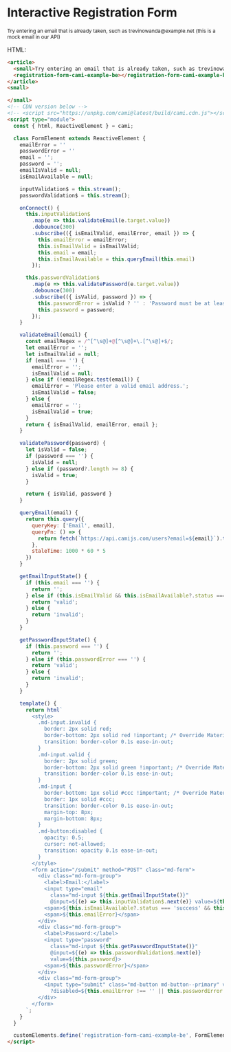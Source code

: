 # Interactive Registration Form

<article>
  <small>Try entering an email that is already taken, such as trevinowanda@example.net (this is a mock email in our API)</small>
  <registration-form-cami-example-be></registration-form-cami-example-be>
</article>
<small>

</small>
<!-- CDN version below -->
<!-- <script src="https://unpkg.com/cami@latest/build/cami.cdn.js"></script> -->
<script type="module">
  const { html, ReactiveElement } = cami;

  class FormElement extends ReactiveElement {
    emailError = ''
    passwordError = ''
    email = '';
    password = '';
    emailIsValid = null;
    isEmailAvailable = null;

    inputValidation$ = this.stream();
    passwordValidation$ = this.stream();

    onConnect() {
      this.inputValidation$
        .map(e => this.validateEmail(e.target.value))
        .debounce(300)
        .subscribe(({ isEmailValid, emailError, email }) => {
          this.emailError = emailError;
          this.isEmailValid = isEmailValid;
          this.email = email;
          this.isEmailAvailable = this.queryEmail(this.email)
        });

      this.passwordValidation$
        .map(e => this.validatePassword(e.target.value))
        .debounce(300)
        .subscribe(({ isValid, password }) => {
          this.passwordError = isValid ? '' : 'Password must be at least 8 characters long.';
          this.password = password;
        });
    }

    validateEmail(email) {
      const emailRegex = /^[^\s@]+@[^\s@]+\.[^\s@]+$/;
      let emailError = '';
      let isEmailValid = null;
      if (email === '') {
        emailError = '';
        isEmailValid = null;
      } else if (!emailRegex.test(email)) {
        emailError = 'Please enter a valid email address.';
        isEmailValid = false;
      } else {
        emailError = '';
        isEmailValid = true;
      }
      return { isEmailValid, emailError, email };
    }

    validatePassword(password) {
      let isValid = false;
      if (password === '') {
        isValid = null;
      } else if (password?.length >= 8) {
        isValid = true;
      }

      return { isValid, password }
    }

    queryEmail(email) {
      return this.query({
        queryKey: ['Email', email],
        queryFn: () => {
          return fetch(`https://api.camijs.com/users?email=${email}`).then(res => res.json())
        },
        staleTime: 1000 * 60 * 5
      })
    }

    getEmailInputState() {
      if (this.email === '') {
        return '';
      } else if (this.isEmailValid && this.isEmailAvailable?.status === 'success' && this.isEmailAvailable?.data?.length === 0) {
        return 'valid';
      } else {
        return 'invalid';
      }
    }

    getPasswordInputState() {
      if (this.password === '') {
        return '';
      } else if (this.passwordError === '') {
        return 'valid';
      } else {
        return 'invalid';
      }
    }

    template() {
      return html`
        <style>
          .md-input.invalid {
            border: 2px solid red;
            border-bottom: 2px solid red !important; /* Override Material blue bottom border */
            transition: border-color 0.1s ease-in-out;
          }
          .md-input.valid {
            border: 2px solid green;
            border-bottom: 2px solid green !important; /* Override Material blue bottom border */
            transition: border-color 0.1s ease-in-out;
          }
          .md-input {
            border-bottom: 1px solid #ccc !important; /* Override Material blue bottom border */
            border: 1px solid #ccc;
            transition: border-color 0.1s ease-in-out;
            margin-top: 8px;
            margin-bottom: 8px;
          }
          .md-button:disabled {
            opacity: 0.5;
            cursor: not-allowed;
            transition: opacity 0.1s ease-in-out;
          }
        </style>
        <form action="/submit" method="POST" class="md-form">
          <div class="md-form-group">
            <label>Email:</label>
            <input type="email"
              class="md-input ${this.getEmailInputState()}"
              @input=${(e) => this.inputValidation$.next(e)} value=${this.email}>
            <span>${this.isEmailAvailable?.status === 'success' && this.isEmailAvailable?.data?.length > 0 && this.emailError === '' ? 'Email is already taken.' : ''}</span>
            <span>${this.emailError}</span>
          </div>
          <div class="md-form-group">
            <label>Password:</label>
            <input type="password"
              class="md-input ${this.getPasswordInputState()}"
              @input=${(e) => this.passwordValidation$.next(e)}
              value=${this.password}>
            <span>${this.passwordError}</span>
          </div>
          <div class="md-form-group">
            <input type="submit" class="md-button md-button--primary" value="Submit"
              ?disabled=${this.emailError !== '' || this.passwordError !== '' || this.email === '' || this.password === ''}>
          </div>
        </form>
      `;
    }
  }

  customElements.define('registration-form-cami-example-be', FormElement);
</script>

HTML:

```html
<article>
  <small>Try entering an email that is already taken, such as trevinowanda@example.net (this is a mock email in our API)</small>
  <registration-form-cami-example-be></registration-form-cami-example-be>
</article>
<small>

</small>
<!-- CDN version below -->
<!-- <script src="https://unpkg.com/cami@latest/build/cami.cdn.js"></script> -->
<script type="module">
  const { html, ReactiveElement } = cami;

  class FormElement extends ReactiveElement {
    emailError = ''
    passwordError = ''
    email = '';
    password = '';
    emailIsValid = null;
    isEmailAvailable = null;

    inputValidation$ = this.stream();
    passwordValidation$ = this.stream();

    onConnect() {
      this.inputValidation$
        .map(e => this.validateEmail(e.target.value))
        .debounce(300)
        .subscribe(({ isEmailValid, emailError, email }) => {
          this.emailError = emailError;
          this.isEmailValid = isEmailValid;
          this.email = email;
          this.isEmailAvailable = this.queryEmail(this.email)
        });

      this.passwordValidation$
        .map(e => this.validatePassword(e.target.value))
        .debounce(300)
        .subscribe(({ isValid, password }) => {
          this.passwordError = isValid ? '' : 'Password must be at least 8 characters long.';
          this.password = password;
        });
    }

    validateEmail(email) {
      const emailRegex = /^[^\s@]+@[^\s@]+\.[^\s@]+$/;
      let emailError = '';
      let isEmailValid = null;
      if (email === '') {
        emailError = '';
        isEmailValid = null;
      } else if (!emailRegex.test(email)) {
        emailError = 'Please enter a valid email address.';
        isEmailValid = false;
      } else {
        emailError = '';
        isEmailValid = true;
      }
      return { isEmailValid, emailError, email };
    }

    validatePassword(password) {
      let isValid = false;
      if (password === '') {
        isValid = null;
      } else if (password?.length >= 8) {
        isValid = true;
      }

      return { isValid, password }
    }

    queryEmail(email) {
      return this.query({
        queryKey: ['Email', email],
        queryFn: () => {
          return fetch(`https://api.camijs.com/users?email=${email}`).then(res => res.json())
        },
        staleTime: 1000 * 60 * 5
      })
    }

    getEmailInputState() {
      if (this.email === '') {
        return '';
      } else if (this.isEmailValid && this.isEmailAvailable?.status === 'success' && this.isEmailAvailable?.data?.length === 0) {
        return 'valid';
      } else {
        return 'invalid';
      }
    }

    getPasswordInputState() {
      if (this.password === '') {
        return '';
      } else if (this.passwordError === '') {
        return 'valid';
      } else {
        return 'invalid';
      }
    }

    template() {
      return html`
        <style>
          .md-input.invalid {
            border: 2px solid red;
            border-bottom: 2px solid red !important; /* Override Material blue bottom border */
            transition: border-color 0.1s ease-in-out;
          }
          .md-input.valid {
            border: 2px solid green;
            border-bottom: 2px solid green !important; /* Override Material blue bottom border */
            transition: border-color 0.1s ease-in-out;
          }
          .md-input {
            border-bottom: 1px solid #ccc !important; /* Override Material blue bottom border */
            border: 1px solid #ccc;
            transition: border-color 0.1s ease-in-out;
            margin-top: 8px;
            margin-bottom: 8px;
          }
          .md-button:disabled {
            opacity: 0.5;
            cursor: not-allowed;
            transition: opacity 0.1s ease-in-out;
          }
        </style>
        <form action="/submit" method="POST" class="md-form">
          <div class="md-form-group">
            <label>Email:</label>
            <input type="email"
              class="md-input ${this.getEmailInputState()}"
              @input=${(e) => this.inputValidation$.next(e)} value=${this.email}>
            <span>${this.isEmailAvailable?.status === 'success' && this.isEmailAvailable?.data?.length > 0 && this.emailError === '' ? 'Email is already taken.' : ''}</span>
            <span>${this.emailError}</span>
          </div>
          <div class="md-form-group">
            <label>Password:</label>
            <input type="password"
              class="md-input ${this.getPasswordInputState()}"
              @input=${(e) => this.passwordValidation$.next(e)}
              value=${this.password}>
            <span>${this.passwordError}</span>
          </div>
          <div class="md-form-group">
            <input type="submit" class="md-button md-button--primary" value="Submit"
              ?disabled=${this.emailError !== '' || this.passwordError !== '' || this.email === '' || this.password === ''}>
          </div>
        </form>
      `;
    }
  }

  customElements.define('registration-form-cami-example-be', FormElement);
</script>
```
